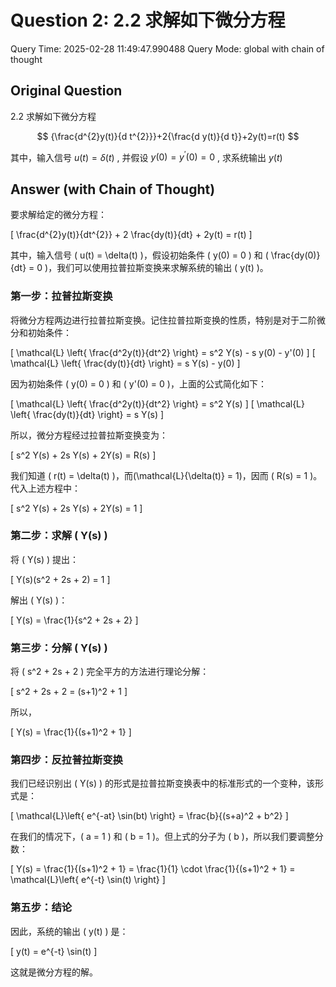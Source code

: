 # Question 2: 2.2 求解如下微分方程

Query Time: 2025-02-28 11:49:47.990488
Query Mode: global with chain of thought

## Original Question
2.2 求解如下微分方程  

$$
{\frac{d^{2}y(t)}{d t^{2}}}+2{\frac{d y(t)}{d t}}+2y(t)=r(t)
$$  

其中，输入信号 $u(t)=\delta(t)$ , 并假设 $y(0)=y^{\prime}(0)=0$ , 求系统输出 $y(t)$

## Answer (with Chain of Thought)
要求解给定的微分方程：

\[
\frac{d^{2}y(t)}{dt^{2}} + 2 \frac{dy(t)}{dt} + 2y(t) = r(t)
\]

其中，输入信号 \( u(t) = \delta(t) \)，假设初始条件 \( y(0) = 0 \) 和 \( \frac{dy(0)}{dt} = 0 \)，我们可以使用拉普拉斯变换来求解系统的输出 \( y(t) \)。

### 第一步：拉普拉斯变换

将微分方程两边进行拉普拉斯变换。记住拉普拉斯变换的性质，特别是对于二阶微分和初始条件：

\[
\mathcal{L} \left\{ \frac{d^2y(t)}{dt^2} \right\} = s^2 Y(s) - s y(0) - y'(0)
\]
\[
\mathcal{L} \left\{ \frac{dy(t)}{dt} \right\} = s Y(s) - y(0)
\]

因为初始条件 \( y(0) = 0 \) 和 \( y'(0) = 0 \)，上面的公式简化如下：

\[
\mathcal{L} \left\{ \frac{d^2y(t)}{dt^2} \right\} = s^2 Y(s)
\]
\[
\mathcal{L} \left\{ \frac{dy(t)}{dt} \right\} = s Y(s)
\]

所以，微分方程经过拉普拉斯变换变为：

\[
s^2 Y(s) + 2s Y(s) + 2Y(s) = R(s)
\]

我们知道 \( r(t) = \delta(t) \)，而\(\mathcal{L}\{\delta(t)\} = 1\)，因而 \( R(s) = 1 \)。代入上述方程中：

\[
s^2 Y(s) + 2s Y(s) + 2Y(s) = 1
\]

### 第二步：求解 \( Y(s) \)

将 \( Y(s) \) 提出：

\[
Y(s)(s^2 + 2s + 2) = 1
\]

解出 \( Y(s) \)：

\[
Y(s) = \frac{1}{s^2 + 2s + 2}
\]

### 第三步：分解 \( Y(s) \)

将 \( s^2 + 2s + 2 \) 完全平方的方法进行理论分解：

\[
s^2 + 2s + 2 = (s+1)^2 + 1
\]

所以，

\[
Y(s) = \frac{1}{(s+1)^2 + 1}
\]

### 第四步：反拉普拉斯变换

我们已经识别出 \( Y(s) \) 的形式是拉普拉斯变换表中的标准形式的一个变种，该形式是：

\[
\mathcal{L}\left\{ e^{-at} \sin(bt) \right\} = \frac{b}{(s+a)^2 + b^2}
\]

在我们的情况下，\( a = 1 \) 和 \( b = 1 \)。但上式的分子为 \( b \)，所以我们要调整分数：

\[
Y(s) = \frac{1}{(s+1)^2 + 1} = \frac{1}{1} \cdot \frac{1}{(s+1)^2 + 1} = \mathcal{L}\left\{ e^{-t} \sin(t) \right\}
\]

### 第五步：结论

因此，系统的输出 \( y(t) \) 是：

\[
y(t) = e^{-t} \sin(t)
\]

这就是微分方程的解。